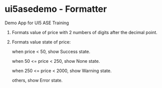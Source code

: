 # ui5asedemo - Formatter
Demo App for UI5 ASE Training

1. Formats value of price with 2 numbers of digits after the decimal point.
2. Formats value state of price: 

   when price < 50, show Success state.
   
   when 50 <= price < 250, show None state.
   
   when 250 <= price < 2000, show Warning state.
   
   others, show Error state.

